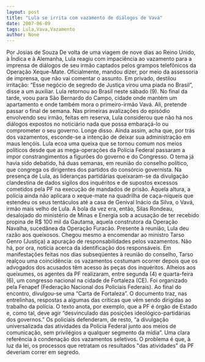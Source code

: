 ```yaml
---
layout: post
title: "Lula se irrita com vazamento de diálogos de Vavá"
date: 2007-06-09
tags: Lula,Vava,Vazamento
author: None
---
```

Por Josias de Souza
De volta de uma viagem de nove dias ao Reino Unido, &agrave; &Iacute;ndica e &agrave; Alemanha, Lula reagiu com impaci&ecirc;ncia ao vazamento para a imprensa de di&aacute;logos de seu irm&atilde;o captados pelos grampos telef&ocirc;nicos da Opera&ccedil;&atilde;o Xeque-Mate. Oficialmente, mandou dizer, por meio da assessoria de imprensa, que n&atilde;o vai comentar o assunto. Em privado, destilou irrita&ccedil;&atilde;o: &ldquo;Esse neg&oacute;cio de segredo de Justi&ccedil;a virou uma piada no Brasil&rdquo;, disse a um auxiliar.
Lula retornou ao Brasil neste s&aacute;bado (9). No final da tarde, voou para S&atilde;o Bernardo do Campo, cidade onde mant&eacute;m um apartamento e onde tamb&eacute;m mora o primeiro-irm&atilde;o Vav&aacute;. Ali, pretende passar o final de semana. Nas primeiras avaliza&ccedil;&otilde;es do epis&oacute;dio envolvendo seu irm&atilde;o, feitas em reserva, Lula considerou que n&atilde;o h&aacute; nos di&aacute;logos expostos no notici&aacute;rio nada que possa embara&ccedil;&aacute;-lo ou comprometer o seu governo. Longe disso. Ainda assim, acha que, por tr&aacute;s dos vazamentos, esconde-se a inten&ccedil;&atilde;o de deixar sua administra&ccedil;&atilde;o em maus len&ccedil;&oacute;is.
Lula ecoa uma queixa que se tornou comum nos meios pol&iacute;ticos desde que as mega-opera&ccedil;&otilde;es da Pol&iacute;cia Federal passaram a impor constrangimentos a figur&otilde;es do governo e do Congresso. O tema j&aacute; havia sido debatido, h&aacute; duas semanas, em reuni&atilde;o do conselho pol&iacute;tico, que congrega os dirigentes dos partidos do cons&oacute;rcio governista.
Na presen&ccedil;a de Lula, as lideran&ccedil;as partid&aacute;rias queixaram-se da divulga&ccedil;&atilde;o clandestina de dados sigilos dos inqu&eacute;ritos e de supostos excessos cometidos pela PF na execu&ccedil;&atilde;o de mandados de pris&atilde;o. 
&Agrave;quela altura, a pol&iacute;cia ainda n&atilde;o aplicara o xeque-mate na quadrilha de ca&ccedil;a-n&iacute;queis que estendeu os seus tent&aacute;culos at&eacute; a casa de Genival In&aacute;cio da Silva, o Vav&aacute;, irm&atilde;o mais velho de Lula. A bola da vez era, ent&atilde;o, Silas Rondeau, desalojado do minist&eacute;rio de Minas e Energia sob a acusa&ccedil;&atilde;o de ter recebido propina de R$ 100 mil da Gautama, aquela construtora da Opera&ccedil;&atilde;o Navalha, suced&acirc;nea da Opera&ccedil;&atilde;o Furac&atilde;o.
Presente &agrave; reuni&atilde;o, Lula deu raz&atilde;o aos queixosos. Chegou mesmo a encomendar ao ministro Tarso Genro (Justi&ccedil;a) a apura&ccedil;&atilde;o de responsabilidades pelos vazamentos. N&atilde;o h&aacute;, por ora, not&iacute;cia acerca da identifica&ccedil;&atilde;o dos respons&aacute;veis. Em manifesta&ccedil;&otilde;es feitas nos dias subseq&uuml;entes &agrave; reuni&atilde;o do conselho, Tarso real&ccedil;ou uma coincid&ecirc;ncia: os vazamentos costumam ocorrer depois que os advogados dos acusados t&ecirc;m acesso &agrave;s pe&ccedil;as dos inqu&eacute;ritos.
Alheios aos queixumes, os agentes da PF realizaram, entre segunda (4) e quarta-feira (6), um congresso nacional na cidade de Fortaleza (CE). Foi organizado pela Fenapef (Federa&ccedil;&atilde;o Nacional dos Policiais Federais). Ao final do encontro, divulgou-se uma &ldquo;Carta de Fortaleza&rdquo;. O documento traz, nas entrelinhas, respostas a algumas das cr&iacute;ticas que v&ecirc;m sendo dirigidas ao trabalho da pol&iacute;cia. O texto anota, por exemplo, que a PF &eacute; &oacute;rg&atilde;o de Estado e, como tal, deve agir &ldquo;desvinculado das posi&ccedil;&otilde;es ideol&oacute;gico-partid&aacute;rias dos governos.&rdquo;
Os policiais defenderam, de resto, &ldquo;a divulga&ccedil;&atilde;o universalizada das atividades da Pol&iacute;cia Federal junto aos meios de comunica&ccedil;&atilde;o, sem privil&eacute;gios a qualquer segmento da m&iacute;dia&rdquo;. Uma clara refer&ecirc;ncia &agrave; condena&ccedil;&atilde;o dos vazamentos seletivos. O problema &eacute; que, &agrave; luz da lei, os processos que retratam os resultados &quot;das atividades&quot; da PF deveriam correr em segredo.
 